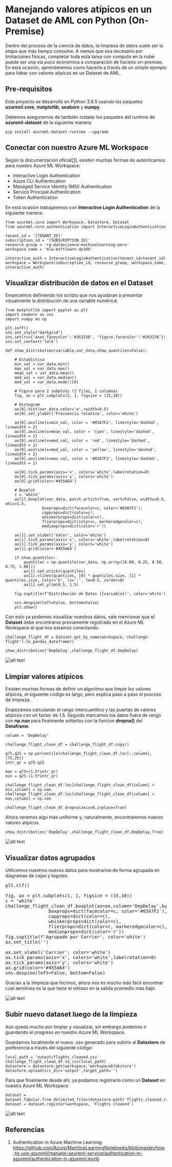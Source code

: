 # Manejando valores atípicos en un Dataset de AML con Python (On-Premise)

Dentro del proceso de la ciencia de datos, la limpieza de datos suele ser la etapa que más tiempo consume. A menos que sea necesario por limitaciones físicas, completar toda  esta tarea con computo en la nube puede ser una vía poco económica a comparación de hacerlo on-premise. En esta ocasión, aprenderemos como hacerlo a través de un simple ejemplo para lidear con valores atípicos en un Dataset de AML.

## Pre-requisitos

Este proyecto se desarrolló en Python 3.8.5 usando los paquetes **azureml.core**, **matplotlib**, **seaborn** y **numpy**.

Debemos asegurarnos de también instalar los paquetes del runtime de **azureml-dataset** de la siguiente manera:

<pre><code>pip install azureml-dataset-runtime --upgrade</code></pre>

## Conectar con nuestro Azure ML Workspace

Según la documentación oficial[[1]], existen muchas formas de autenticarnos para nuestro Azure ML Workspace:

* Interactive Login Authentication
* Azure CLI Authentication
* Managed Service Identity (MSI) Authentication
* Service Principal Authentication
* Token Authentication

En esta ocasión trabajaremos con **Interactive Login Authentication** de la siguiente manera:

<pre><code>from azureml.core import Workspace, Datastore, Dataset
from azureml.core.authentication import InteractiveLoginAuthentication

tenant_id = '[TENANT_ID]'
subscription_id = '[SUBSCRIPTION_ID]'
resource_group = 'rg-datascience-machinelearning-peru'
workspace_name = 'mlw-msftlearn-dp100'

interactive_auth = InteractiveLoginAuthentication(tenant_id=tenant_id)
workspace = Workspace(subscription_id, resource_group, workspace_name, interactive_auth)
</code></pre>

## Visualizar distribución de datos en el Dataset

Empecemos definiendo los scripts que nos ayudaran a presentar visualmente la distribución de una variable numérica:

<pre><code>from matplotlib import pyplot as plt
import seaborn as sns
import numpy as np

plt.ioff()
sns.set_style("darkgrid")
sns.set(rc={'axes.facecolor':'#263238', 'figure.facecolor':'#263238'})
sns.set_context('talk')

def show_distribution(variable,var_data,show_quantiles=False):

    # Estadística
    min_val = var_data.min()
    max_val = var_data.max()
    mean_val = var_data.mean()
    med_val = var_data.median()
    mod_val = var_data.mode()[0]

    # Figure para 2 subplots (2 filas, 1 columna)
    fig, ax = plt.subplots(2, 1, figsize = (15,10))

    # Histogram   
    ax[0].hist(var_data,color='w',rwidth=0.5)
    ax[0].set_ylabel('Frecuencia relativa', color='white')

    ax[0].axvline(x=min_val, color = '#03A7F2', linestyle='dashed', linewidth = 2)
    ax[0].axvline(x=mean_val, color = 'cyan', linestyle='dashed', linewidth = 2)
    ax[0].axvline(x=med_val, color = 'red', linestyle='dashed', linewidth = 2)
    ax[0].axvline(x=mod_val, color = 'yellow', linestyle='dashed', linewidth = 2)
    ax[0].axvline(x=max_val, color = '#03A7F2', linestyle='dashed', linewidth = 2)

    ax[0].tick_params(axis='x', colors='white',labelrotation=0)
    ax[0].tick_params(axis='y', colors='white')
    ax[0].grid(color='#455A64')

    # Boxplot
    c = "white"
    ax[1].boxplot(var_data, patch_artist=True, vert=False, widths=0.5, whis=1.5,
                boxprops=dict(facecolor=c, color='#03A7F2'),
                capprops=dict(color=c),
                whiskerprops=dict(color=c),
                flierprops=dict(color=c, markeredgecolor=c),
                medianprops=dict(color='r'))

    ax[1].set_xlabel('Valor', color='white')
    ax[1].tick_params(axis='x', colors='white',labelrotation=0)
    ax[1].tick_params(axis='y', colors='white')
    ax[1].grid(color='#455A64')

    if show_quantiles:
        quantiles = np.quantile(var_data, np.array([0.00, 0.25, 0.50, 0.75, 1.00]))
        ax[1].set_xticks(quantiles)
        ax[1].vlines(quantiles, [0] * quantiles.size, [1] * quantiles.size, color='b', ls=':', lw=0.5, zorder=0)
        ax[1].set_ylim(0.5, 1.5)

    fig.suptitle(f'Distribución de Datos ({variable})', color='white')

    sns.despine(left=False, bottom=False)
    plt.show()</code></pre>

Con esto ya podemos visualizar nuestros datos, vale mencionar que el **Dataset** debe encontrarse previamente registrado en el Azure ML Workspace al que nos estamos conectando.

<pre><code>challenge_flight_df = Dataset.get_by_name(workspace,'challenge-flight').to_pandas_dataframe()

show_distribution('DepDelay',challenge_flight_df.DepDelay)</code></pre>

![alt text](img/depdelay_uncleaned.png "DEPDELAY UNCLEANED")

## Limpiar valores atípicos

Existen muchas formas de definir un algoritmo que limpie los valores atípicos, el siguiente código es largo, pero explica paso a paso el proceso de limpieza.

Empezamos calculando el rango intercuartílico y las puertas de valores atipícos con un factor de 1.5. Seguido marcamos los datos fuera de rango con **np.nan** para finalmente soltarlos con la funcion **dropna()** del **Dataframe**.

<pre><code>column = 'DepDelay'

challenge_flight_clean_df = challenge_flight_df.copy()

q75,q25 = np.percentile(challenge_flight_clean_df.loc[:,column],[75,25])
intr_qr = q75-q25
 
max = q75+(1.5*intr_qr)
min = q25-(1.5*intr_qr)
 
challenge_flight_clean_df.loc[challenge_flight_clean_df[column] < min,column] = np.nan
challenge_flight_clean_df.loc[challenge_flight_clean_df[column] > max,column] = np.nan

challenge_flight_clean_df.dropna(axis=0,inplace=True)</code></pre>

Ahora veremos algo más uniforme y, naturalmente, encontraremos nuevos valores atípicos.

<pre><code>show_distribution('DepDelay',challenge_flight_clean_df.DepDelay,True)</code></pre>

![alt text](img/depdelay_cleaned.png "DEPDELAY CLEANED")

## Visualizar datos agrupados

Utilicemos nuestros nuevos datos para mostrarlos de forma agrupada en diagramas de cajas y bigotes.

<pre></code>plt.clf()

fig, ax = plt.subplots(1, 1, figsize = (15,10))
c = 'white'
challenge_flight_clean_df.boxplot(ax=ax,column='DepDelay',by='Carrier',patch_artist=True,vert=True,widths=0.5,whis=1.5,
                boxprops=dict(facecolor=c, color='#03A7F2'),
                capprops=dict(color=c),
                whiskerprops=dict(color=c),
                flierprops=dict(color=c, markeredgecolor=c),
                medianprops=dict(color='r'))
fig.suptitle(f'Agrupado por Carrier', color='white')
ax.set_title('')

ax.set_xlabel('Carrier', color='white')
ax.tick_params(axis='x', colors='white',labelrotation=0)
ax.tick_params(axis='y', colors='white')
ax.grid(color='#455A64')
sns.despine(left=False, bottom=False)</code></pre>

Gracias a la limpieza que hicimos, ahora nos es mucho más fácil encontrar cual aerolinea es la que tiene el retraso en la salida promedio más bajo.

![alt text](img/depdelay_by_carrier.png "DEPDELAY BY CARRIER")

## Subir nuevo dataset luego de la limpieza

Aún queda mucho por limpiar y visualizar, sin embargo podemos ir guardando el progreso en nuestro Azure ML Workspace.

Guardamos localmente el nuevo .csv generado para subirlo al  **Datastore** de preferencia a través del siguiente código:

<pre><code>local_path = 'output/flights_cleaned.csv'
challenge_flight_clean_df.to_csv(local_path)
datastore = Datastore.get(workspace,'workspaceblobstore')
datastore.upload(src_dir='output',target_path='')</pre></code>

Para que finalmente desde ahí, ya podamos registrarlo como un **Dataset** en nuestro Azure ML Workspace.

<pre><code>dataset = Dataset.Tabular.from_delimited_files(datastore.path('flights_cleaned.csv'))
dataset = dataset.register(workspace, 'Flights cleaned')</pre></code>

![alt text](img/cleaned_uploaded.PNG "WORKSPACE DATA")

## Referencias

1. Authentication in Azure Machine Learning. https://github.com/Azure/MachineLearningNotebooks/blob/master/how-to-use-azureml/manage-azureml-service/authentication-in-azureml/authentication-in-azureml.ipynb

[1]: https://github.com/Azure/MachineLearningNotebooks/blob/master/how-to-use-azureml/manage-azureml-service/authentication-in-azureml/authentication-in-azureml.ipynb